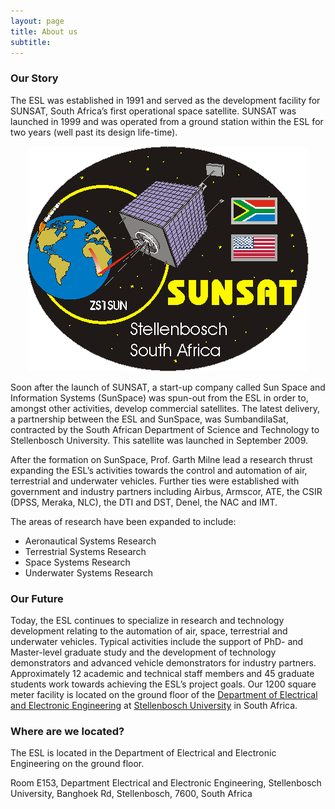 ```yaml
---
layout: page
title: About us
subtitle: 
---
```


### Our Story

The ESL was established in 1991 and served as the development facility for SUNSAT, South Africa’s first operational space satellite. SUNSAT was launched in 1999 and was operated from a ground station within the ESL for two years (well past its design life-time).

<div style="text-align:center"><img src="/assets/img/sunsat.gif" /></div>

Soon after the launch of SUNSAT, a start-up company called Sun Space and Information Systems (SunSpace) was spun-out from the ESL in order to, amongst other activities, develop commercial satellites. The latest delivery, a partnership between the ESL and SunSpace, was SumbandilaSat, contracted by the South African Department of Science and Technology to Stellenbosch University. This satellite was launched in September 2009.

After the formation on SunSpace, Prof. Garth Milne lead a research thrust expanding the ESL’s activities towards the control and automation of air, terrestrial and underwater vehicles. Further ties were established with government and industry partners including Airbus, Armscor, ATE, the CSIR (DPSS, Meraka, NLC), the DTI and DST, Denel, the NAC and IMT.

The areas of research have been expanded to include:
- Aeronautical Systems Research
- Terrestrial Systems Research
- Space Systems Research
- Underwater Systems Research

### Our Future

Today, the ESL continues to specialize in research and technology development relating to the automation of air, space, terrestrial and underwater vehicles. Typical activities include the support of PhD- and Master-level graduate study and the development of technology demonstrators and advanced vehicle demonstrators for industry partners. Approximately 12 academic and technical staff members and 45 graduate students work towards achieving the ESL’s project goals. Our 1200 square meter facility is located on the ground floor of the [Department of Electrical and Electronic Engineering](https://www.ee.sun.ac.za) at [Stellenbosch University](https://sun.ac.za) in South Africa.

### Where are we located?

The ESL is located in the Department of Electrical and Electronic Engineering on the ground floor.

Room E153, Department Electrical and Electronic Engineering, Stellenbosch University, Banghoek Rd, Stellenbosch, 7600, South Africa
